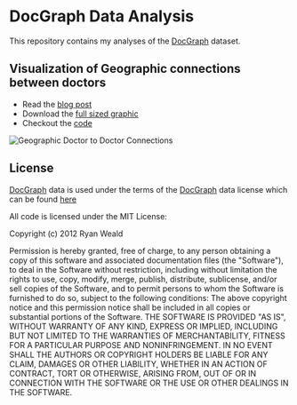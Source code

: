 # DocGraph Data Analysis

This repository contains my analyses of the [DocGraph](http://strata.oreilly.com/2012/11/docgraph-open-social-doctor-data.html) dataset.

## Visualization of Geographic connections between doctors

* Read the [blog post](http://example.com)
* Download the [full sized graphic](https://dl.dropbox.com/u/169290/DocGraph/map-of-connections-with-text-fullsize.png)
* Checkout the [code](http://example.com)

![Geographic Doctor to Doctor Connections](https://dl.dropbox.com/u/169290/DocGraph/map-of-connections-with-text-thumbnail.png)


## License

[DocGraph](http://strata.oreilly.com/2012/11/docgraph-open-social-doctor-data.html) 
data is used under the terms of the [DocGraph](http://strata.oreilly.com/2012/11/docgraph-open-social-doctor-data.html)
data license which can be found [here](http://example.com)

All code is licensed under the MIT License:

Copyright (c) 2012 Ryan Weald

Permission is hereby granted, free of charge, to any person obtaining a copy of this software and associated documentation files (the "Software"), to deal in the Software without restriction, including without limitation the rights to use, copy, modify, merge, publish, distribute, sublicense, and/or sell copies of the Software, and to permit persons to whom the Software is furnished to do so, subject to the following conditions:
The above copyright notice and this permission notice shall be included in all copies or substantial portions of the Software.
THE SOFTWARE IS PROVIDED "AS IS", WITHOUT WARRANTY OF ANY KIND, EXPRESS OR IMPLIED, INCLUDING BUT NOT LIMITED TO THE WARRANTIES OF MERCHANTABILITY, FITNESS FOR A PARTICULAR PURPOSE AND NONINFRINGEMENT. IN NO EVENT SHALL THE AUTHORS OR COPYRIGHT HOLDERS BE LIABLE FOR ANY CLAIM, DAMAGES OR OTHER LIABILITY, WHETHER IN AN ACTION OF CONTRACT, TORT OR OTHERWISE, ARISING FROM, OUT OF OR IN CONNECTION WITH THE SOFTWARE OR THE USE OR OTHER DEALINGS IN THE SOFTWARE.
